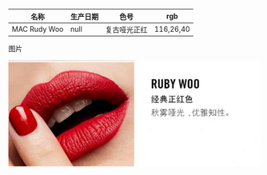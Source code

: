 | 名称 | 生产日期 | 色号 | rgb |
| ---- | -------- | ---- | --- |
| MAC Rudy Woo|  null | 复古哑光正红| 116,26,40 |

图片

![图片](./MAC_Ruby_Woo.jpg)